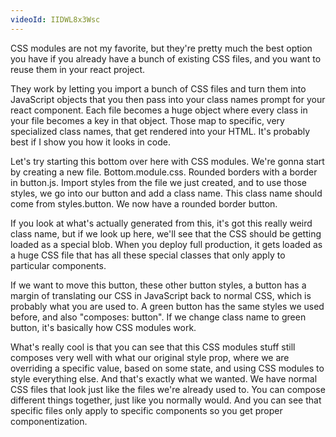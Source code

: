 ```yaml
---
videoId: IIDWL8x3Wsc
---
```


CSS modules are not my favorite, but they're pretty much the best option you have if you already have a bunch of existing CSS files, and you want to reuse them in your react project.

They work by letting you import a bunch of CSS files and turn them into JavaScript objects that you then pass into your class names prompt for your react component. Each file becomes a huge object where every class in your file becomes a key in that object. Those map to specific, very specialized class names, that get rendered into your HTML. It's probably best if I show you how it looks in code.

Let's try starting this bottom over here with CSS modules. We're gonna start by creating a new file. Bottom.module.css. Rounded borders with a border in button.js. Import styles from the file we just created, and to use those styles, we go into our button and add a class name. This class name should come from styles.button. We now have a rounded border button.

If you look at what's actually generated from this, it's got this really weird class name, but if we look up here, we'll see that the CSS should be getting loaded as a special blob. When you deploy full production, it gets loaded as a huge CSS file that has all these special classes that only apply to particular components.

If we want to move this button, these other button styles, a button has a margin of translating our CSS in JavaScript back to normal CSS, which is probably what you are used to. A green button has the same styles we used before, and also "composes: button". If we change class name to green button, it's basically how CSS modules work.

What's really cool is that you can see that this CSS modules stuff still composes very well with what our original style prop, where we are overriding a specific value, based on some state, and using CSS modules to style everything else. And that's exactly what we wanted. We have normal CSS files that look just like the files we're already used to. You can compose different things together, just like you normally would. And you can see that specific files only apply to specific components so you get proper componentization.
